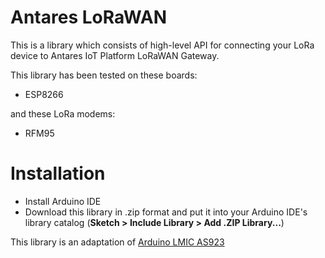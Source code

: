 # Antares LoRaWAN

This is a library which consists of high-level API for connecting your LoRa device to Antares IoT Platform LoRaWAN Gateway.  

This library has been tested on these boards:

* ESP8266

and these LoRa modems:

* RFM95

# Installation

* Install Arduino IDE
* Download this library in .zip format and put it into your Arduino IDE's library catalog (**Sketch > Include Library > Add .ZIP Library...**)

This library is an adaptation of [Arduino LMIC AS923](https://github.com/orenonline/arduino-lmic-as923)
